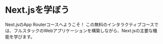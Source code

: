 # Next.jsを学ぼう
Next.jsのApp Routerコースへようこそ！
この無料のインタラクティブコースでは、フルスタックのWebアプリケーションを構築しながら、Next.jsの主要な機能を学びます。

